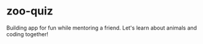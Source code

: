 # zoo-quiz
Building app for fun while mentoring a friend. Let's learn about animals and coding together!

